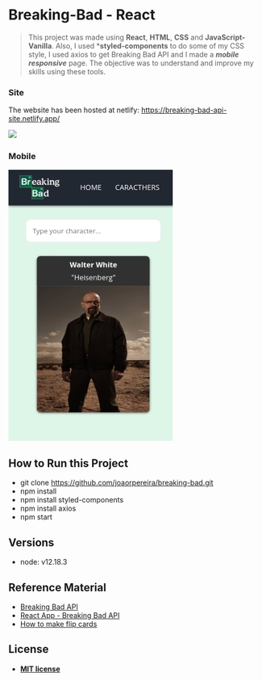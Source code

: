 # Breaking-Bad - React

> This project was made using **React**, **HTML**, **CSS** and **JavaScript-Vanilla**. Also, I used ***styled-components** to do some of my CSS style, I used axios to get Breaking Bad API and I made a ***mobile responsive*** page. The objective was to understand and improve my skills using these tools.

### Site
The website has been hosted at netlify: https://breaking-bad-api-site.netlify.app/

![](breaking-bad.gif)

### Mobile

![alt text](breaking-bad.png)

## How to Run this Project

- git clone https://github.com/joaorpereira/breaking-bad.git
- npm install
- npm install styled-components
- npm install axios
- npm start

## Versions

- node: v12.18.3

## Reference Material

- <a href="https://breakingbadapi.com/" target="_blank">Breaking Bad API</a>
- <a href="https://www.youtube.com/watch?v=YaioUnMw0mo" target="_blank">React App - Breaking Bad API</a>
- <a href="https://www.treinaweb.com.br/blog/css-aprenda-a-criar-o-efeito-de-flip-cards/" target="_blank">How to make flip cards</a>

## License

- **[MIT license](http://opensource.org/licenses/mit-license.php)**
